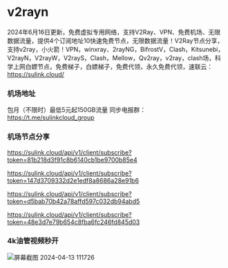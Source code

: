 # v2rayn

2024年6月16日更新，免费虚拟专用网络，支持V2Ray、VPN、免费机场、无限数据流量，提供4个订阅地址10快速免费节点，无限数据流量！V2Ray节点分享，支持v2ray，小火箭！VPN，winxray、2rayNG，BifrostV，Clash，Kitsunebi，V2rayN，V2rayW，V2rayS，Clash，Mellow，Qv2ray，v2ray，clash场，科学上网白嫖节点，免费梯子，白嫖梯子，免费代领，永久免费代领，速联云：https://sulink.cloud/

### 机场地址

包月（不限时）最低5元起150GB流量
同步电报群：https://t.me/sulinkcloud_group

### 机场节点分享

https://sulink.cloud/api/v1/client/subscribe?token=81b218d3f91c8b6140cb1be9700b85e4

https://sulink.cloud/api/v1/client/subscribe?token=147d3709332d2e1edf8a8686a28e91b6

https://sulink.cloud/api/v1/client/subscribe?token=d5bab70b42a78affd597c032db94abd5

https://sulink.cloud/api/v1/client/subscribe?token=48e3d7e79b654c8fba6fc246fd845d03

### 4k油管视频秒开

![屏幕截图 2024-04-13 111726](https://github.com/xfxssr/ssnode/assets/160599155/38ebd832-e0a3-40fc-a3be-008cf5103b34)


